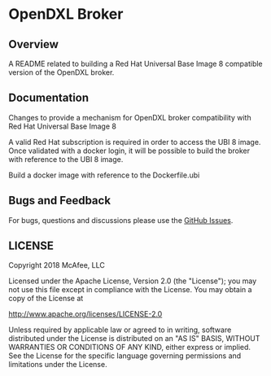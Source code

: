 # OpenDXL Broker

## Overview

A README related to building a Red Hat Universal Base Image 8 compatible version of the OpenDXL broker.

## Documentation
Changes to provide a mechanism for OpenDXL broker compatibility with Red Hat Universal Base Image 8

A valid Red Hat subscription is required in order to access the UBI 8 image. 
Once validated with a docker login, it will be possible to build the broker with reference to the UBI 8 image.

Build a docker image with reference to the Dockerfile.ubi

## Bugs and Feedback

For bugs, questions and discussions please use the [GitHub Issues](https://github.com/opendxl/opendxl-broker/issues).

## LICENSE

Copyright 2018 McAfee, LLC

Licensed under the Apache License, Version 2.0 (the "License"); you may not use this file except in compliance with the License. You may obtain a copy of the License at

http://www.apache.org/licenses/LICENSE-2.0

Unless required by applicable law or agreed to in writing, software distributed under the License is distributed on an "AS IS" BASIS, WITHOUT WARRANTIES OR CONDITIONS OF ANY KIND, either express or implied. See the License for the specific language governing permissions and limitations under the License.

